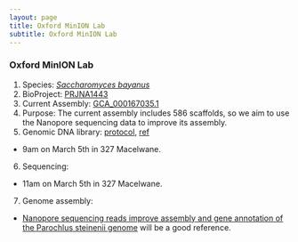 ```yaml
---
layout: page
title: Oxford MinION Lab
subtitle: Oxford MinION Lab
---
```


### Oxford MinION Lab
1. Species: [*Saccharomyces bayanus*](https://en.wikipedia.org/wiki/Saccharomyces_bayanus)
2. BioProject: [PRJNA1443](https://www.ncbi.nlm.nih.gov/bioproject/PRJNA1443/)
3. Current Assembly: [GCA_000167035.1](https://www.ncbi.nlm.nih.gov/assembly/GCA_000167035.1)
4. Purpose: The current assembly includes 586 scaffolds, so we aim to use the Nanopore sequencing data to improve its assembly.
5. Genomic DNA library: [protocol](gDNA-sqk-lsk109-GDE_9063_v109_revT_14Aug2019-minion.pdf), [ref](gDNA_isolation.pdf)
  - 9am on March 5th in 327 Macelwane.
6. Sequencing: 
  - 11am on March 5th in 327 Macelwane.
7. Genome assembly:
  - [Nanopore sequencing reads improve assembly and gene annotation of the Parochlus steinenii genome](https://www.nature.com/articles/s41598-019-41549-8) will be a good reference.

